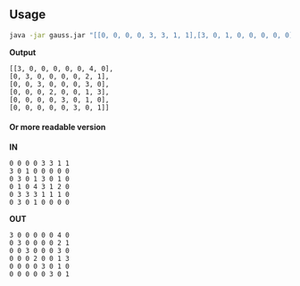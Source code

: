 ## Usage
```bash
java -jar gauss.jar "[[0, 0, 0, 0, 3, 3, 1, 1],[3, 0, 1, 0, 0, 0, 0, 0],[0, 3, 0, 1, 3, 0, 1, 0],[0, 1, 0, 4, 3, 1, 2, 0],[0, 3, 3, 3, 1, 1, 1, 0],[0, 3, 0, 1, 0, 0, 0, 0]]" 5
```

**Output**
```
[[3, 0, 0, 0, 0, 0, 4, 0],
[0, 3, 0, 0, 0, 0, 2, 1],
[0, 0, 3, 0, 0, 0, 3, 0],
[0, 0, 0, 2, 0, 0, 1, 3],
[0, 0, 0, 0, 3, 0, 1, 0],
[0, 0, 0, 0, 0, 3, 0, 1]]
```


#### Or more readable version

**IN**
```
0 0 0 0 3 3 1 1
3 0 1 0 0 0 0 0
0 3 0 1 3 0 1 0
0 1 0 4 3 1 2 0
0 3 3 3 1 1 1 0
0 3 0 1 0 0 0 0
```

**OUT**
```
3 0 0 0 0 0 4 0
0 3 0 0 0 0 2 1
0 0 3 0 0 0 3 0
0 0 0 2 0 0 1 3
0 0 0 0 3 0 1 0
0 0 0 0 0 3 0 1
```
